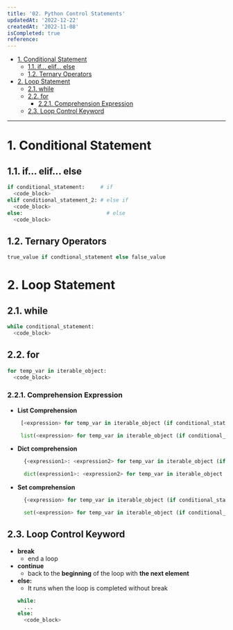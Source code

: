 ```yaml
---
title: '02. Python Control Statements'
updatedAt: '2022-12-22'
createdAt: '2022-11-08'
isCompleted: true
reference:
---
```


- [1. Conditional Statement](#1-conditional-statement)
  - [1.1. if... elif... else](#11-if-elif-else)
  - [1.2. Ternary Operators](#12-ternary-operators)
- [2. Loop Statement](#2-loop-statement)
  - [2.1. while](#21-while)
  - [2.2. for](#22-for)
    - [2.2.1. Comprehension Expression](#221-comprehension-expression)
  - [2.3. Loop Control Keyword](#23-loop-control-keyword)

---

# 1. Conditional Statement

## 1.1. if... elif... else

```python
if conditional_statement:     # if
  <code_block>
elif conditional_statement_2: # else if
  <code_block>
else:                           # else
  <code_block>
```

## 1.2. Ternary Operators

```python
true_value if condtional_statement else false_value
```

# 2. Loop Statement

## 2.1. while

```python
while conditional_statement:
  <code_block>
```

## 2.2. for

```python
for temp_var in iterable_object:
  <code_block>
```

### 2.2.1. Comprehension Expression

- **List Comprehension**
  ```python
   [<expression> for temp_var in iterable_object (if conditional_statement)]
  ```
  ```python
   list(<expression> for temp_var in iterable_object (if conditional_statement))
  ```
- **Dict comprehension**

  ```python
    {<expression1>: <expression2> for temp_var in iterable_object (if conditional_statement)}
  ```

  ```python
    dict(expression1>: <expression2> for temp_var in iterable_object (if conditional_statement))
  ```

- **Set comprehension**

  ```python
    {<expression> for temp_var in iterable_object (if conditional_statement)}
  ```

  ```python
    set(<expression> for temp_var in iterable_object (if conditional_statement))
  ```

## 2.3. Loop Control Keyword

- **break**
  - end a loop
- **continue**
  - back to the **beginning** of the loop with **the next element**
- **else:**
  - It runs when the loop is completed without break
  ```python
  while:
    ...
  else:
    <code_block>
  ```
